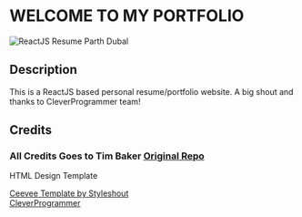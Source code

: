 # WELCOME TO MY PORTFOLIO #

![ReactJS Resume Parth Dubal](resume-screenshot.png?raw=true "ReactJS Resume ReactJS Resume Parth Dubal")

## Description ##

This is a ReactJS based personal resume/portfolio website. A big shout and thanks to CleverProgrammer team!

## Credits ##

### All Credits Goes to Tim Baker <a href='https://github.com/tbakerx/react-resume-template'>Original Repo</a> ###

HTML Design Template

<a href="https://www.styleshout.com/free-templates/ceevee/">Ceevee Template by Styleshout</a> <br/>
<a href="https://github.com/CleverProgrammers/react-portfolio"> CleverProgrammer </a>